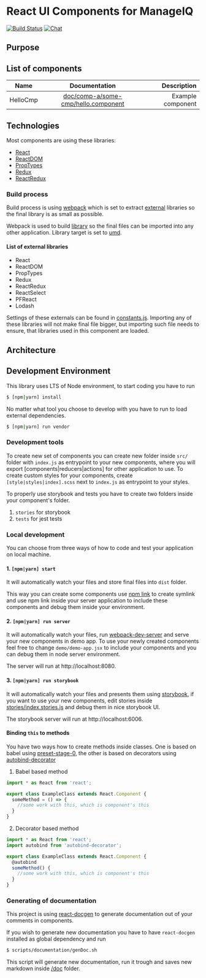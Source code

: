 # React UI Components for ManageIQ
[![Build Status](https://travis-ci.org/ManageIQ/react-ui-components.svg?branch=master)](https://travis-ci.org/ManageIQ/react-ui-components)
[![Chat](https://badges.gitter.im/Join%20Chat.svg)](https://gitter.im/ManageIQ/manageiq/ui?utm_source=badge&utm_medium=badge&utm_campaign=pr-badge&utm_content=badge)

## Purpose

## List of components
| Name          | Documentation                                                                  | Description  |
| ------------- |:-----------------------------------------------------------------------------: | -----:|
| HelloCmp      | [doc/comp-a/some-cmp/hello.component](/doc/comp-a/some-cmp/hello.component.md) | Example component |

## Technologies

Most components are using these libraries:
* [React](https://github.com/facebook/react)
* [ReactDOM](https://github.com/facebook/react/tree/master/packages/react-dom)
* [PropTypes](https://github.com/facebook/prop-types)
* [Redux](https://github.com/reactjs/redux)
* [ReactRedux](https://github.com/reactjs/react-redux)

### Build process

Build process is using [webpack](https://github.com/webpack/webpack) which is set to extract
[external](https://webpack.js.org/configuration/externals/) libraries so the final library is as small as possible.

Webpack is used to build [library](https://webpack.js.org/guides/author-libraries/#expose-the-library) so the final
files can be imported into any other application. Library target is set to [umd](https://github.com/umdjs/umd).

#### List of external libraries
* React
* ReactDOM
* PropTypes
* Redux
* ReactRedux
* ReactSelect
* PFReact
* Lodash

Settings of these externals can be found in [constants.js](/scripts/constants.js). Importing any of these libraries will
not make final file bigger, but importing such file needs to ensure, that libraries used in this component are loaded.

## Architecture
## Development Environment
This library uses LTS of Node environment, to start coding you have to run
```bash
$ [npm|yarn] install
```

No matter what tool you choose to develop with you have to run to load external dependencies.
```bash
$ [npm|yarn] run vendor
```

### Development tools
To create new set of components you can create new folder inside `src/` folder with `index.js` as entrypoint to your new
components, where you will export [components|reducers|actions] for other application to use. To create custom styles for
your components, create `[style|styles|index].scss` next to `index.js` as entrypoint to your styles.

To properly use storybook and tests you have to create two folders inside your component's folder.

1. `stories` for storybook
2. `tests` for jest tests

### Local development
You can choose from three ways of how to code and test your application on local machine.

#### 1. `[npm|yarn] start`

It will automatically watch your files and store final files into `dist` folder.

This way you can create some components
use [npm link](https://docs.npmjs.com/cli/link) to create symlink and use npm link inside your server application to include
these components and debug them inside your environment.

#### 2. `[npm|yarn] run server`

It will automatically watch your files, run [webpack-dev-server](https://github.com/webpack/webpack-dev-server) and
serve your new components in demo app. To use your newly created components feel free to change `demo/demo-app.jsx` to include
your components and you can debug them in node server environment.

The server will run at http://localhost:8080.

#### 3. `[npm|yarn] run storybook`
It will automatically watch your files and presents them using [storybook](https://storybook.js.org/), if you want
to use your new components, edit stories inside [stories/index.stories.js](/stories/index.stories.js) and debug them in
nice storybook UI.

The storybook server will run at http://localhost:6006.

#### Binding `this` to methods
You have two ways how to create methods inside classes. One is based on babel using [preset-stage-0](https://babeljs.io/docs/plugins/preset-stage-0/), the other is based on decorators using
[autobind-decorator](https://github.com/andreypopp/autobind-decorator)

1. Babel based method
```javascript 1.8
import * as React from 'react';

export class ExampleClass extends React.Component {
  someMethod = () => {
    //some work with this, which is component's this
  }
}
```

2. Decorator based method
```javascript 1.8
import * as React from 'react';
import autobind from 'autobind-decorator';

export class ExampleClass extends React.Component {
  @autobind
  someMethod() {
    //some work with this, which is component's this
  }
}
```

### Generating of documentation
This project is using [react-docgen](https://github.com/reactjs/react-docgen) to generate documentation out of your comments
in components.

If you wish to generate new documentation you have to have `react-docgen` installed as global dependency and run
```bash
$ scripts/documentation/genDoc.sh
```
This script will generate new documentation, run it trough and saves new markdown inside [/doc](/doc) folder.
